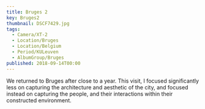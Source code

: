 ```yaml
---
title: Bruges 2
key: Bruges2
thumbnail: DSCF7429.jpg
tags:
  - Camera/XT-2
  - Location/Bruges
  - Location/Belgium
  - Period/KULeuven
  - AlbumGroup/Bruges
published: 2018-09-14T00:00
---
```

We returned to Bruges after close to a year. This visit, I focused significantly less on capturing the architecture and aesthetic of the city, and focused instead on capturing the people, and their interactions within their constructed environment.
